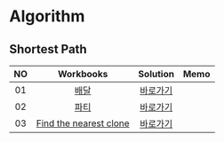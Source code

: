 # Algorithm 

## Shortest Path
|<center>NO|<center>Workbooks|<center>Solution|<center>Memo|
|:---:|:---:|:---:|:---:|
|01|[<center>배달](https://school.programmers.co.kr/learn/courses/30/lessons/12978)|[<center>바로가기](./Solution/배달)||
|02|[<center>파티](https://www.acmicpc.net/problem/1238)|[<center>바로가기](./Solution/파티)||
|03|[<center>Find the nearest clone](https://www.hackerrank.com/challenges/find-the-nearest-clone/problem)|[<center>바로가기](./Solution/Find%20the%20nearest%20clone)||


